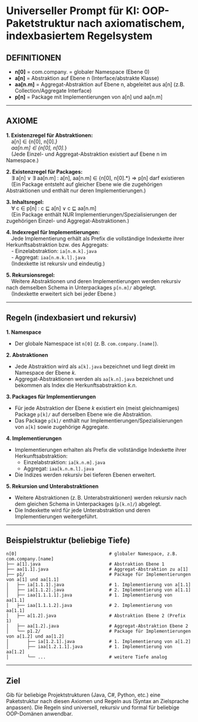 # Universeller Prompt für KI: OOP-Paketstruktur nach axiomatischem, indexbasiertem Regelsystem

## DEFINITIONEN
- **n[0]** = com.company.<app> = globaler Namespace (Ebene 0)
- **a[n]** = Abstraktion auf Ebene n (Interface/abstrakte Klasse)
- **aa[n.m]** = Aggregat-Abstraktion auf Ebene n, abgeleitet aus a[n] (z.B. Collection/Aggregate Interface)
- **p[n]** = Package mit Implementierungen von a[n] und aa[n.m]

---

## AXIOME

**1. Existenzregel für Abstraktionen:**  
 a[n] ∈ {n[0], n[0].*}  
 aa[n.m] ∈ {n[0], n[0].*}  
 (Jede Einzel- und Aggregat-Abstraktion existiert auf Ebene n im Namespace.)

**2. Existenzregel für Packages:**  
 ∃ a[n] ∨ ∃ aa[n.m] : a[n], aa[n.m] ∈ {n[0], n[0].*} ⇒ p[n] darf existieren  
 (Ein Package entsteht auf gleicher Ebene wie die zugehörigen Abstraktionen und enthält nur deren Implementierungen.)

**3. Inhaltsregel:**  
 ∀ c ∈ p[n] : c ⊑ a[n] ∨ c ⊑ aa[n.m]  
 (Ein Package enthält NUR Implementierungen/Spezialisierungen der zugehörigen Einzel- und Aggregat-Abstraktionen.)

**4. Indexregel für Implementierungen:**  
 Jede Implementierung erhält als Prefix die vollständige Indexkette ihrer Herkunftsabstraktion bzw. des Aggregats:  
 - Einzelabstraktion: `ia[n.m.k].java`  
 - Aggregat: `iaa[n.m.k.l].java`  
 (Indexkette ist rekursiv und eindeutig.)

**5. Rekursionsregel:**  
 Weitere Abstraktionen und deren Implementierungen werden rekursiv nach demselben Schema in Unterpackages `p[n.m]/` abgelegt.  
 (Indexkette erweitert sich bei jeder Ebene.)

---

## Regeln (indexbasiert und rekursiv)

**1. Namespace**
- Der globale Namespace ist `n[0]` (z. B. `com.company.[name]`).

**2. Abstraktionen**
- Jede Abstraktion wird als `a[k].java` bezeichnet und liegt direkt im Namespace der Ebene *k*.
- Aggregat-Abstraktionen werden als `aa[k.n].java` bezeichnet und bekommen als Index die Herkunftsabstraktion *k.n*.

**3. Packages für Implementierungen**
- Für jede Abstraktion der Ebene *k* existiert ein (meist gleichnamiges) Package `p[k]/` auf derselben Ebene wie die Abstraktion.
- Das Package `p[k]/` enthält nur Implementierungen/Spezialisierungen von `a[k]` sowie zugehörige Aggregate.

**4. Implementierungen**
- Implementierungen erhalten als Prefix die vollständige Indexkette ihrer Herkunftsabstraktion:
    - Einzelabstraktion: `ia[k.n.m].java`
    - Aggregat: `iaa[k.n.m.l].java`
- Die Indizes werden rekursiv bei tieferen Ebenen erweitert.

**5. Rekursion und Unterabstraktionen**
- Weitere Abstraktionen (z. B. Unterabstraktionen) werden rekursiv nach dem gleichen Schema in Unterpackages (`p[k.n]/`) abgelegt.
- Die Indexkette wird für jede Unterabstraktion und deren Implementierungen weitergeführt.

---

## Beispielstruktur (beliebige Tiefe)

```
n[0]                                   # globaler Namespace, z.B. com.company.[name]
├── a[1].java                          # Abstraktion Ebene 1
├── aa[1.1].java                       # Aggregat-Abstraktion zu a[1]
├── p1/                                # Package für Implementierungen von a[1] und aa[1.1]
│   ├── ia[1.1.1].java                 # 1. Implementierung von a[1.1]
│   ├── ia[1.1.2].java                 # 2. Implementierung von a[1.1]
│   ├── iaa[1.1.1.1].java              # 1. Implementierung von aa[1.1]
│   ├── iaa[1.1.1.2].java              # 2. Implementierung von aa[1.1]
│   ├── a[1.2].java                    # Abstraktion Ebene 2 (Prefix 1)
│   ├── aa[1.2].java                   # Aggregat-Abstraktion Ebene 2
│   └── p1.2/                          # Package für Implementierungen von a[1.2] und aa[1.2]
│       ├── ia[1.2.1].java             # 1. Implementierung von a[1.2]
│       ├── iaa[1.2.1.1].java          # 1. Implementierung von aa[1.2]
│       └── ...                        # weitere Tiefe analog
```

---

## Ziel
Gib für beliebige Projektstrukturen (Java, C#, Python, etc.) eine Paketstruktur nach diesen Axiomen und Regeln aus (Syntax an Zielsprache anpassen). Die Regeln sind universell, rekursiv und formal für beliebige OOP-Domänen anwendbar.
